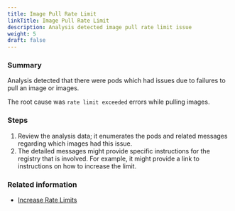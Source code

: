 ```yaml
---
title: Image Pull Rate Limit
linkTitle: Image Pull Rate Limit
description: Analysis detected image pull rate limit issue
weight: 5
draft: false
---
```


### Summary
Analysis detected that there were pods which had issues due to failures to pull an image or images.

The root cause was `rate limit exceeded` errors while pulling images.

### Steps
1. Review the analysis data; it enumerates the pods and related messages regarding which images had this issue.
2. The detailed messages might provide specific instructions for the registry that is involved. For example, it might provide a link to instructions on how to increase the limit.

### Related information
* [Increase Rate Limits](https://www.docker.com/increase-rate-limit)
